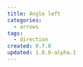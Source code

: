 ```yaml
---
title: Angle left
categories:
  - arrows
tags:
  - direction
created: 0.7.0
updated: 1.0.0-alpha.1
---
```

